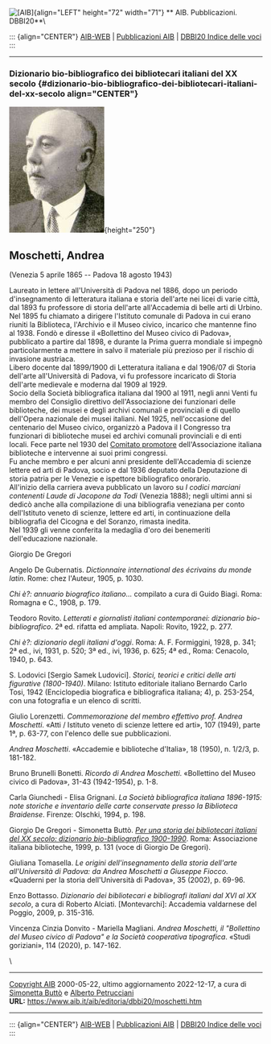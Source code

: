 ![\[AIB\]](/aib/wi/aibv72.gif){align="LEFT" height="72" width="71"}
** AIB. Pubblicazioni. DBBI20**\

::: {align="CENTER"}
[AIB-WEB](/) \| [Pubblicazioni AIB](/pubblicazioni/) \| [DBBI20 Indice
delle voci](dbbi20.htm)
:::

------------------------------------------------------------------------

### Dizionario bio-bibliografico dei bibliotecari italiani del XX secolo {#dizionario-bio-bibliografico-dei-bibliotecari-italiani-del-xx-secolo align="CENTER"}

![\[Ritratto\]](moschetti.jpg){height="250"}

## Moschetti, Andrea

(Venezia 5 aprile 1865 -- Padova 18 agosto 1943)

Laureato in lettere all\'Università di Padova nel 1886, dopo un periodo
d\'insegnamento di letteratura italiana e storia dell\'arte nei licei di
varie città, dal 1893 fu professore di storia dell\'arte all\'Accademia
di belle arti di Urbino.\
Nel 1895 fu chiamato a dirigere l\'Istituto comunale di Padova in cui
erano riuniti la Biblioteca, l\'Archivio e il Museo civico, incarico che
mantenne fino al 1938. Fondò e diresse il «Bollettino del Museo civico
di Padova», pubblicato a partire dal 1898, e durante la Prima guerra
mondiale si impegnò particolarmente a mettere in salvo il materiale più
prezioso per il rischio di invasione austriaca.\
Libero docente dal 1899/1900 di Letteratura italiana e dal 1906/07 di
Storia dell\'arte all\'Università di Padova, vi fu professore incaricato
di Storia dell\'arte medievale e moderna dal 1909 al 1929.\
Socio della Società bibliografica italiana dal 1900 al 1911, negli anni
Venti fu membro del Consiglio direttivo dell\'Associazione dei
funzionari delle biblioteche, dei musei e degli archivi comunali e
provinciali e di quello dell\'Opera nazionale dei musei italiani. Nel
1925, nell\'occasione del centenario del Museo civico, organizzò a
Padova il I Congresso tra funzionari di biblioteche musei ed archivi
comunali provinciali e di enti locali. Fece parte nel 1930 del [Comitato
promotore](/aib/stor/cariche30.htm) dell\'Associazione italiana
biblioteche e intervenne ai suoi primi congressi.\
Fu anche membro e per alcuni anni presidente dell\'Accademia di scienze
lettere ed arti di Padova, socio e dal 1936 deputato della Deputazione
di storia patria per le Venezie e ispettore bibliografico onorario.\
All\'inizio della carriera aveva pubblicato un lavoro su *I codici
marciani contenenti Laude di Jacopone da Todi* (Venezia 1888); negli
ultimi anni si dedicò anche alla compilazione di una bibliografia
veneziana per conto dell\'Istituto veneto di scienze, lettere ed arti,
in continuazione della bibliografia del Cicogna e del Soranzo, rimasta
inedita.\
Nel 1939 gli venne conferita la medaglia d\'oro dei benemeriti
dell\'educazione nazionale.

Giorgio De Gregori

Angelo De Gubernatis. *Dictionnaire international des écrivains du monde
latin*. Rome: chez l\'Auteur, 1905, p. 1030.

*Chi è?: annuario biografico italiano\...* compilato a cura di Guido
Biagi. Roma: Romagna e C., 1908, p. 179.

Teodoro Rovito. *Letterati e giornalisti italiani contemporanei:
dizionario bio-bibliografico*. 2ª ed. rifatta ed ampliata. Napoli:
Rovito, 1922, p. 277.

*Chi è?: dizionario degli italiani d\'oggi*. Roma: A. F. Formiggini,
1928, p. 341; 2ª ed., ivi, 1931, p. 520; 3ª ed., ivi, 1936, p. 625; 4ª
ed., Roma: Cenacolo, 1940, p. 643.

S. Lodovici \[Sergio Samek Ludovici\]. *Storici, teorici e critici delle
arti figurative (1800-1940)*. Milano: Istituto editoriale italiano
Bernardo Carlo Tosi, 1942 (Enciclopedia biografica e bibliografica
italiana; 4), p. 253-254, con una fotografia e un elenco di scritti.

Giulio Lorenzetti. *Commemorazione del membro effettivo prof. Andrea
Moschetti*. «Atti / Istituto veneto di scienze lettere ed arti», 107
(1949), parte 1ª, p. 63-77, con l\'elenco delle sue pubblicazioni.

*Andrea Moschetti*. «Accademie e biblioteche d\'Italia», 18 (1950), n.
1/2/3, p. 181-182.

Bruno Brunelli Bonetti. *Ricordo di Andrea Moschetti*. «Bollettino del
Museo civico di Padova», 31-43 (1942-1954), p. 1-8.

Carla Giunchedi - Elisa Grignani. *La Società bibliografica italiana
1896-1915: note storiche e inventario delle carte conservate presso la
Biblioteca Braidense*. Firenze: Olschki, 1994, p. 198.

Giorgio De Gregori - Simonetta Buttò. [*Per una storia dei bibliotecari
italiani del XX secolo: dizionario bio-bibliografico
1900-1990*](/aib/editoria/pub065.htm). Roma: Associazione italiana
biblioteche, 1999, p. 131 (voce di Giorgio De Gregori).

Giuliana Tomasella. *Le origini dell\'insegnamento della storia
dell\'arte all\'Università di Padova: da Andrea Moschetti a Giuseppe
Fiocco*. «Quaderni per la storia dell\'Università di Padova», 35 (2002),
p. 69-96.

Enzo Bottasso. *Dizionario dei bibliotecari e bibliografi italiani dal
XVI al XX secolo*, a cura di Roberto Alciati. \[Montevarchi\]: Accademia
valdarnese del Poggio, 2009, p. 315-316.

Vincenza Cinzia Donvito - Mariella Magliani. *Andrea Moschetti, il
\"Bollettino del Museo civico di Padova\" e la Società cooperativa
tipografica*. «Studi goriziani», 114 (2020), p. 147-162.

\

------------------------------------------------------------------------

[Copyright AIB](/su-questo-sito/dichiarazione-di-copyright-aib-web/)
2000-05-22, ultimo aggiornamento 2022-12-17, a cura di [Simonetta
Buttò](/aib/redazione3.htm) e [Alberto
Petrucciani](/su-questo-sito/redazione-aib-web/)\
**URL:** https://www.aib.it/aib/editoria/dbbi20/moschetti.htm

------------------------------------------------------------------------

::: {align="CENTER"}
[AIB-WEB](/) \| [Pubblicazioni AIB](/pubblicazioni/) \| [DBBI20 Indice
delle voci](dbbi20.htm)
:::
